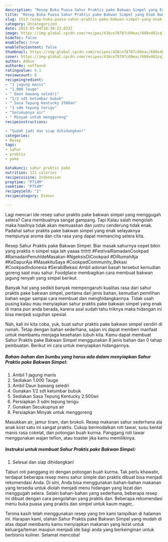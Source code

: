 ```yaml
---
description: "Resep Buka Puasa Sahur Praktis pake Bakwan Simpel yang Enak Banget"
title: "Resep Buka Puasa Sahur Praktis pake Bakwan Simpel yang Enak Banget"
slug: 1513-resep-buka-puasa-sahur-praktis-pake-bakwan-simpel-yang-enak-banget
category: Uncategorized
date: 2022-05-04T10:30:22.033Z
image: https://img-global.cpcdn.com/recipes/416ce78707c09eac/680x482cq70/sahur-praktis-pake-bakwan-simpel-foto-resep-utama.jpg
hideToc: false
enableToc: true
enableTocContent: false
thumbnail: https://img-global.cpcdn.com/recipes/416ce78707c09eac/680x482cq70/sahur-praktis-pake-bakwan-simpel-foto-resep-utama.jpg
cover: https://img-global.cpcdn.com/recipes/416ce78707c09eac/680x482cq70/sahur-praktis-pake-bakwan-simpel-foto-resep-utama.jpg
author: Admin
authorAv: notfound
ratingvalue: 4.1
reviewcount: 9
recipeingredient:
- "1 jagung manis"
- "1.000 Tauge"
- " Daun bawang seledri"
- "1/2 sdt ketumbar bubuk"
- " Sasa Tepung Kentucky 2500an"
- "3 sdm tepung terigu"
- "Secukupnya air"
- " Minyak untuk menggoreng"
recipeinstructions:

- "Sudah jadi dan siap dihidangkan!"
categories:
- Resep
tags:
- sahur
- praktis
- pake

katakunci: sahur praktis pake 
nutrition: 121 calories
recipecuisine: Indonesian
preptime: "PT14M"
cooktime: "PT54M"
recipeyield: "2"
recipecategory: Dinner

---
```



Lagi mencari ide resep sahur praktis pake bakwan simpel yang menggugah selera? Cara membuatnya sangat gampang. Tapi Kalau salah mengolah maka hasilnya tidak akan memuaskan dan justru cenderung tidak enak. Padahal sahur praktis pake bakwan simpel yang enak selayaknya mempunyai aroma dan cita rasa yang dapat memancing selera kita.


Resep Sahur Praktis pake Bakwan Simpel. Biar masak sahurnya cepet bikin yang praktis n simpel saja lah yaaaa 🤓🤓🤓 #FestivalRamadanCookpad #RamadanPenuhIdeMasakan #NgeksisDiCookpad #DiRumahAja #KeDapurAja #MasakItuSaya #CookpadCommunity_Bekasi #CookpadIndonesia #SerabiBekasi Ambil adonan basah tersebut kemudian goreng saat mau sahur. Foodplace membagikan cara membuat bakwan jagung renyah yang simpel berikut.

Banyak hal yang sedikit banyak mempengaruhi kualitas rasa dari sahur praktis pake bakwan simpel, pertama dari jenis bahan, kemudian pemilihan bahan segar sampai cara membuat dan menghidangkannya. Tidak usah pusing kalau mau menyiapkan sahur praktis pake bakwan simpel yang enak di mana pun anda berada, karena asal sudah tahu triknya maka hidangan ini bisa menjadi suguhan spesial.


Nah, kali ini kita coba, yuk, buat sahur praktis pake bakwan simpel sendiri di rumah. Tetap dengan bahan sederhana, sajian ini dapat memberi manfaat untuk membantu menjaga kesehatan tubuh kita. Kamu dapat membuat Sahur Praktis pake Bakwan Simpel menggunakan 8 jenis bahan dan 0 tahap pembuatan. Berikut ini cara untuk menyiapkan hidangannya.

<!--inarticleads1-->

##### Bahan-bahan dan bumbu yang harus ada dalam menyiapkan Sahur Praktis pake Bakwan Simpel:

1. Ambil 1 jagung manis
1. Sediakan 1.000 Tauge
1. Ambil  Daun bawang seledri
1. Gunakan 1/2 sdt ketumbar bubuk
1. Sediakan  Sasa Tepung Kentucky 2.500an
1. Persiapkan 3 sdm tepung terigu
1. Gunakan Secukupnya air
1. Persiapkan  Minyak untuk menggoreng


Masukkan air, jamur tiram, dan brokoli. Resep makanan sahur sederhana ala anak kost satu ini sangat praktis. Cukup bermodalkan roti tawar, susu kental manis rasa cokelat, dan potongan buah kurma. Panggang roti tawar menggunakan wajan teflon, atau toaster jika kamu memilikinya. 

<!--inarticleads2-->

##### Instruksi untuk membuat Sahur Praktis pake Bakwan Simpel:


1. Selesai dan siap dihidangkan!

Taburi roti panggang ini dengan potongan buah kurma. Tak perlu khawatir, terdapat beberapa resep menu sahur simple dan praktis dibuat bisa menjadi rekomendasi Anda. Di sini, Anda bisa menggunakan bahan-bahan makanan yang tersedia untuk diolah menjadi menu hidangan yang lezat dan menggugah selera. Selain bahan-bahan yang sederhana, beberapa resep ini dibuat dengan cara pengolahan yang praktis dan. Beberapa rekomendasi menu buka puasa yang praktis dan simpel untuk kaum mager,. 

Terima kasih telah menggunakan resep yang tim kami tampilkan di halaman ini. Harapan kami, olahan Sahur Praktis pake Bakwan Simpel yang mudah di atas dapat membantu kamu menyiapkan makanan yang lezat untuk keluarga/teman maupun menjadi ide bagi anda yang berkeinginan untuk berbisnis kuliner. Selamat mencoba!

